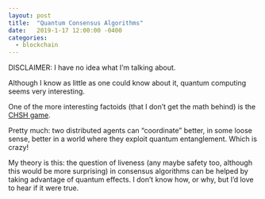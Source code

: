 ```yaml
---
layout: post
title:  "Quantum Consensus Algorithms"
date:   2019-1-17 12:00:00 -0400
categories:
  - blockchain
---
```

DISCLAIMER: I have no idea what I’m talking about. 

Although I know as little as one could know about it, quantum computing seems very interesting. 

One of the more interesting factoids (that I don’t get the math behind) is the [CHSH game](https://sergworks.wordpress.com/2016/10/26/chsh-game-in-detail/).

Pretty much: two distributed agents can “coordinate” better, in some loose sense, better in a world where they exploit quantum entanglement. Which is crazy!

My theory is this: the question of liveness (any maybe safety too, although this would be more surprising) in consensus algorithms can be helped by taking advantage of quantum effects. I don’t know how, or why, but I’d love to hear if it were true.
